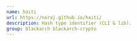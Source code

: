 ```yaml
---
name: haiti
url: https://noraj.github.io/haiti/
description: Hash type identifier (CLI & lib).
group: blackarch blackarch-crypto
---
```


